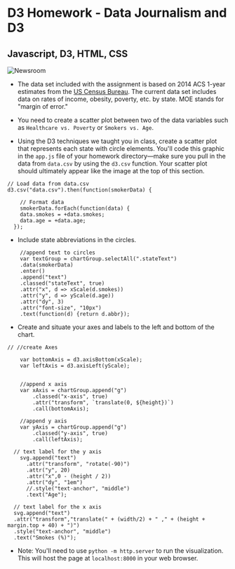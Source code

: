# D3 Homework - Data Journalism and D3
## Javascript, D3, HTML, CSS

![Newsroom](https://media.giphy.com/media/v2xIous7mnEYg/giphy.gif)

* The data set included with the assignment is based on 2014 ACS 1-year estimates from the [US Census Bureau](https://data.census.gov/cedsci/). The current data set includes data on rates of income, obesity, poverty, etc. by state. MOE stands for "margin of error."

* You need to create a scatter plot between two of the data variables such as `Healthcare vs. Poverty` or `Smokers vs. Age`.

* Using the D3 techniques we taught you in class, create a scatter plot that represents each state with circle elements. You'll code this graphic in the `app.js` file of your homework directory—make sure you pull in the data from `data.csv` by using the `d3.csv` function. Your scatter plot should ultimately appear like the image at the top of this section.
```
// Load data from data.csv
d3.csv("data.csv").then(function(smokerData) {

    // Format data
    smokerData.forEach(function(data) {
    data.smokes = +data.smokes;
    data.age = +data.age;
  });

```

* Include state abbreviations in the circles.
```
    //append text to circles
    var textGroup = chartGroup.selectAll(".stateText")
    .data(smokerData)
    .enter()
    .append("text")
    .classed("stateText", true)
    .attr("x", d => xScale(d.smokes))
    .attr("y", d => yScale(d.age))
    .attr("dy", 3)
    .attr("font-size", "10px")
    .text(function(d) {return d.abbr});
```
* Create and situate your axes and labels to the left and bottom of the chart.
```
// //create Axes

    var bottomAxis = d3.axisBottom(xScale);
    var leftAxis = d3.axisLeft(yScale);


    //append x axis
    var xAxis = chartGroup.append("g")
        .classed("x-axis", true)
        .attr("transform", `translate(0, ${height})`)
        .call(bottomAxis);

    //append y axis
    var yAxis = chartGroup.append("g")
        .classed("y-axis", true)
        .call(leftAxis);
```
```
  // text label for the y axis
    svg.append("text")
      .attr("transform", "rotate(-90)")
      .attr("y", 20)
      .attr("x",0 - (height / 2))
      .attr("dy", "1em")
      //.style("text-anchor", "middle")
      .text("Age");      

  // text label for the x axis
  svg.append("text")             
  .attr("transform","translate(" + (width/2) + " ," + (height + margin.top + 40) + ")")
  .style("text-anchor", "middle")
  .text("Smokes (%)");
```

* Note: You'll need to use `python -m http.server` to run the visualization. This will host the page at `localhost:8000` in your web browser.
